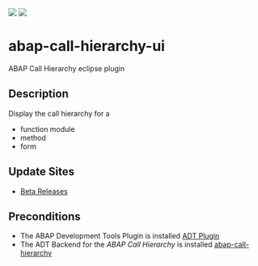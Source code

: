 ![](https://img.shields.io/badge/Java-SE11+-green) ![](https://img.shields.io/badge/eclipse-2020--09+-green)

# abap-call-hierarchy-ui

ABAP Call Hierarchy eclipse plugin

## Description

Display the call hierarchy for a

- function module
- method
- form


## Update Sites

- [Beta Releases](https://eclipse.devepos.com/dev)

## Preconditions

- The ABAP Development Tools Plugin is installed [ADT Plugin](https://tools.hana.ondemand.com/)
- The ADT Backend for the _ABAP Call Hierarchy_ is installed [abap-call-hierarchy](https://github.com/DevEpos/abap-call-hierarchy)
